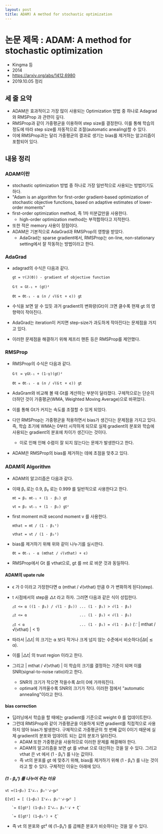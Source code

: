 ```yaml
---
layout: post
title: ADAM) A method for stochastic optimization
---
```


# 논문 제목 : ADAM: A method for stochastic optimization

- Kingma 등
- 2014
- <https://arxiv.org/abs/1412.6980>
- 2019.10.05 정리

## 세 줄 요약

- ADAM은 효과적이고 가장 많이 사용되는 Optimization 방법 중 하나로 Adagrad와 RMSProp 과 관련이 깊다.
- RMSProp과 같이 가중평균을 이용하여 step size를 결정한다. 이를 통해 학습의 정도에 따라 step size를 자동적으로 조절(automatic anealing)할 수 있다.
- 이에 RMSProp과는 달리 가중평균의 결과로 생기는 bias를 제거하는 알고리즘이 포함되어 있다.

## 내용 정리

### ADAM이란

- stochastic optimization 방법 중 하나로 가장 일반적으로 사용되는 방법이기도 하다.
- "Adam is an algorithm for first-order gradient-based optimization of stochastic objective functions, based on adaptive estimates of lower-order moments"
- first-order optimization method, 즉 1차 미분값만을 사용한다.
  - high-order optimization method는 부적합하다고 지적한다.
- 또한 적은 memory 사용이 장점이다.
- ADAM은 기본적으로 AdaGrad과 RMSProp의 영향을 받았다.
  - AdaGrad는 sparse gradient에서, RMSProp는 on-line, non-stationary setting에서 잘 작동하는 방법이라고 한다.

### AdaGrad

- adagrad의 수식은 다음과 같다.

  `g𝗍 = ▽(J(Θ)) - gradient of objective function`

  `Gｔ = G𝗍₋₁ + (g𝗍)²`

  `Θ𝗍 = Θ𝗍₋₁ - ⍺ (𝘯 / √(Gｔ + ϵ)) g𝗍`

- 수식을 보면 알 수 있듯 과거 gradient의 변화량(G𝗍)이 크면 클수록 현재 g𝗍 의 영향력이 작아진다.
- AdaGrad는 iteration이 커지면 step-size가 과도하게 작아진다는 문제점을 가지고 있다.
- 이러한 문제점을 해결하기 위해 제프리 핸튼 등은 RMSProp를 제안했다.

### RMSProp

- RMSProp의 수식은 다음과 같다.

  `Gｔ = γG𝗍₋₁ + (1-γ)(g𝗍)²`

  `Θ𝗍 = Θ𝗍₋₁ - ⍺ (𝘯 / √(Gｔ + ϵ)) g𝗍`

- AdaGram와 비교해 볼 때 G𝗍를 계산하는 부분이 달라졌다. 구체적으로는 단순히 더하던 것이 가중평균(WMA, Weighted Moving Average)으로 바뀌었다.
- 이를 통해 G𝗍가 커지는 속도를 조절할 수 있게 되었다.
- 다만 RMSProp는 가중평균을 적용하면서 bias가 생긴다는 문제점을 가지고 있다. 즉, 학습 초기에 WMA는 0부터 시작하게 되므로 실제 gradient의 분포와 학습에 사용되는 gradient의 분포에 차이가 생긴다는 것이다.
  - 이로 인해 인해 수렴이 잘 되지 않는다는 문제가 발생한다고 한다.
- ADAM은 RMSProp의 bias를 제거하는 데에 초점을 맞추고 있다.

### ADAM의 Algorithm

- ADAM의 알고리즘은 다음과 같다.
- 이때 β₁ 로는 0.9, β₂ 로는 0.999 를 일반적으로 사용한다고 한다.

  `m𝗍 = β₁ m𝗍₋₁ + (1 - β₁) g𝗍`

  `v𝗍 = β₂ v𝗍₋₁ + (1 - β₂) g𝗍²`

- first moment m과 second moment v 를 사용한다.

  `m𝗍hat = m𝗍 / (1 - β₁ᵗ)`

  `v𝗍hat = v𝗍 / (1 - β₂ᵗ)`

- bias를 제거하기 위해 위와 같이 나누기를 실시한다.

  `Θ𝗍 = Θ𝗍₋₁ - ⍺ (m𝗍hat / √(v𝗍hat) + ϵ)`

- RMSProp에서 G𝗍 를 v𝗍hat으로, g𝗍 를 m𝗍 로 바꾼 것과 동일하다.

#### ADAM의 upate rule

- ϵ 가 0 이라고 가정한다면  ⍺ (m𝗍hat / √(v𝗍hat) 만큼 Θ 가 변화하게 된다(step).
- t 시점에서의 step을 △𝗍 라고 하자. 그러면 다음과 같은 식이 성립한다.

  `△𝗍 <= ⍺ ((1 - β₁) / √(1 - β₂)) ... (1 - β₁) > √(1 - β₂)`

  `△𝗍 <= ⍺                        ... (1 - β₁) < √(1 - β₂)`

  `△𝗍 < ⍺                         ... (1 - β₁) = √(1 - β₂)` (∵ | m𝗍hat / √(v𝗍hat) | < 1)

- 따라서 |△𝗍| 의 크기는 ⍺ 보다 작거나 크게 넘지 않는 수준에서 비슷하다(|∆t| ≲ α).
- 이를 |△𝗍| 의 trust region 이라고 한다.
- 그리고 | m𝗍hat / √(v𝗍hat) | 이 학습의 크기를 결정하는 기준이 되며 이를 SNR(signal-to-noise ratio)라고 한다.
  - SNR의 크기가 작으면 작을수록 ∆t이 0에 가까워진다.
  - optima에 가까울수록 SNR의 크기가 작다. 이러한 점에서 "automatic annealing"이라고 한다.

#### bias correction

- 딥러닝에서 학습을 할 때에는 gradient를 기준으로 weight Θ 를 업데이트한다.
- 그런데 RMSProp와 같이 가중평균을 이용하게 되면 gradient를 직접적으로 사용하지 않아 bias가 발생한다. 구체적으로 가중평균의 첫 번째 값이 0이기 때문에 실제 gradient의 분포와 업데이트 되는 값의 분포가 달라진다.
  - ADAM 또한 가중평균을 사용하므로 이러한 문제를 해결해야 한다.
  - ADAM의 알고리즘을 보면 g𝗍 를 v𝗍hat 으로 대신하는 것을 알 수 있다. 그리고 v𝗍hat 은 v𝗍 에서 (1 - β₂ᵗ) 를 나눈 값이다.
  - 즉 v𝗍의 분포를 g𝗍 에 맞추기 위해, bias를 제거하기 위해 (1 - β₂ᵗ) 를 나눈 것이라고 할 수 있다. 구체적인 이유는 아래에 있다.

##### (1 - β₂ᵗ) 를 나누어 주는 이유

   `v𝗍 =(1−β₂) Σᵗ𝓲₌₁ β₂ᵗ⁻𝓲·g𝓲²`

   `E[v𝗍] = [ (1−β₂) Σᵗ𝓲₌₁ β₂ᵗ⁻𝓲·g𝓲² ]`

       `= E[g𝗍²] (1−β₂) Σᵗ𝓲₌₁ β₂ᵗ⁻𝓲 + ζ`

       `= E[g𝗍²] (1−β₂ᵗ) + ζ`

- 즉 v𝗍 의 분포와 g𝗍² 에 (1−β₂ᵗ) 를 곱해준 분포가 비슷하다는 것을 알 수 있다.
